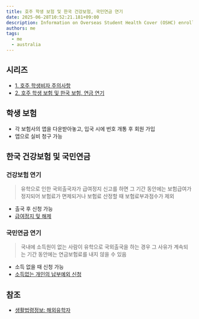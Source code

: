 ```yaml
---
title: 호주 학생 보험 및 한국 건강보험, 국민연금 연기
date: 2025-06-28T10:52:21.181+09:00
description: Information on Overseas Student Health Cover (OSHC) enrollment, and how to defer National Pension and National Health Insurance when studying abroad in Australia.
authors: me
tags:
  - me
  - australia
---
```


## 시리즈

- [1. 호주 학생비자 주의사항](/2025/06/22/study-in-australia-visa-conditions)
- [2. 호주 학생 보험 및 한국 보험, 연금 연기](/2025/06/28/study-in-australia-insurance-pension-health)

## 학생 보험

- 각 보험사의 앱을 다운받아놓고, 입국 시에 번호 개통 후 회원 가입
- 앱으로 실비 청구 가능

## 한국 건강보험 및 국민연금

### 건강보험 연기

> 유학으로 인한 국외출국자가 급여정지 신고를 하면 그 기간 동안에는 보험급여가 정지되어 보험료가 면제되거나 보험료 산정할 때 보험료부과점수가 제외

- 출국 후 신청 가능
- [급여정지 및 해제](https://www.nhis.or.kr/nhis/minwon/wbhapa01000m01.do?mode=view&articleNo=10946857)

### 국민연금 연기

> 국내에 소득원이 없는 사람이 유학으로 국외출국을 하는 경우 그 사유가 계속되는 기간 동안에는 연금보험료를 내지 않을 수 있음

- 소득 없을 때 신청 가능
- [소득없는 개인의 납부예외 신청](https://www.nps.or.kr/elctcvlcpt/comm/getOHAC0000M5.do?menuId=MN24001067)

## 참조

- [생활법령정보: 해외유학자](https://easylaw.go.kr/CSP/CnpClsMain.laf?popMenu=ov&csmSeq=699&ccfNo=2&cciNo=6&cnpClsNo=1)
